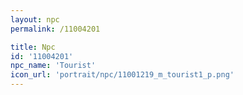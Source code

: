 ```yaml
---
layout: npc
permalink: /11004201

title: Npc
id: '11004201'
npc_name: 'Tourist'
icon_url: 'portrait/npc/11001219_m_tourist1_p.png'
---
```

